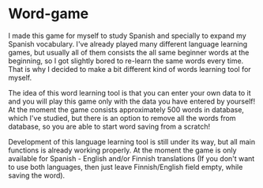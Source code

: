 # Word-game

I made this game for myself to study Spanish and specially to expand my Spanish vocabulary. I've already played many different language learning games, but usually all of them consists the all same beginner words at the beginning, so I got slightly bored to re-learn the same words every time. That is why I decided to make a bit different kind of words learning tool for myself.

The idea of this word learning tool is that you can enter your own data to it and you will play this game only with the data you have entered by yourself! At the moment the game consists approximately 500 words in database, which I've studied, but there is an option to remove all the words from database, so you are able to start word saving from a scratch!

Development of this language learning tool is still under its way, but all main functions is already working properly. At the moment the game is only available for Spanish - English and/or Finnish translations (If you don't want to use both languages, then just leave Finnish/English field empty, while saving the word). 
